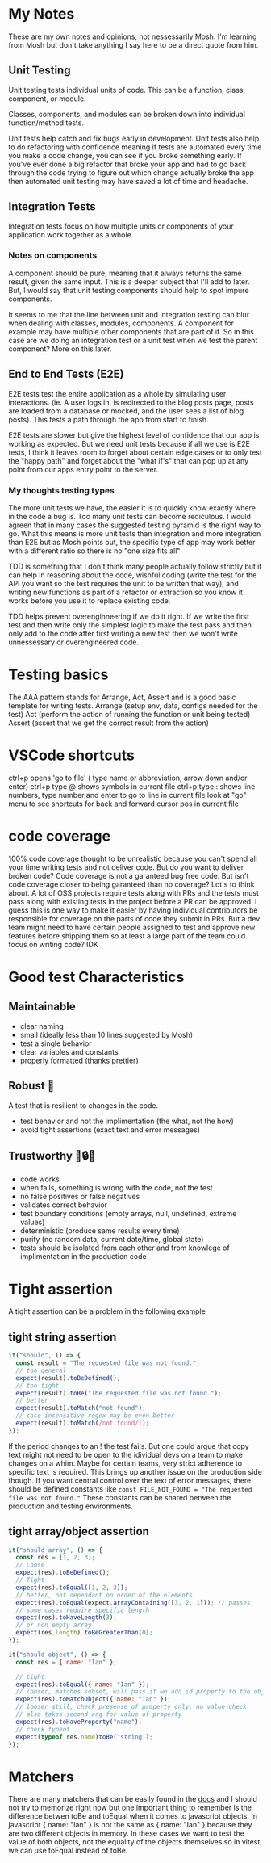 # My Notes

These are my own notes and opinions, not nessessarily Mosh. I'm learning from Mosh but don't take anything I say here to be a direct quote from him.

## Unit Testing

Unit testing tests individual units of code. This can be a function, class, component, or module.

Classes, components, and modules can be broken down into individual function/method tests.

Unit tests help catch and fix bugs early in development. Unit tests also help to do refactoring with confidence meaning if tests are automated every time you make a code change, you can see if you broke something early. If you've ever done a big refactor that broke your app and had to go back through the code trying to figure out which change actually broke the app then automated unit testing may have saved a lot of time and headache.

## Integration Tests

Integration tests focus on how multiple units or components of your application work together as a whole.

### Notes on components

A component should be pure, meaning that it always returns the same result, given the same input. This is a deeper subject that I'll add to later. But, I would say that unit testing components should help to spot impure components.

It seems to me that the line between unit and integration testing can blur when dealing with classes, modules, components. A component for example may have multiple other components that are part of it. So in this case are we doing an integration test or a unit test when we test the parent component? More on this later.

## End to End Tests (E2E)

E2E tests test the entire application as a whole by simulating user interactions. (ie. A user logs in, is redirected to the blog posts page, posts are loaded from a database or mocked, and the user sees a list of blog posts). This tests a path through the app from start to finish.

E2E tests are slower but give the highest level of confidence that our app is working as expected. But we need unit tests because if all we use is E2E tests, I think it leaves room to forget about certain edge cases or to only test the "happy path" and forget about the "what if's" that can pop up at any point from our apps entry point to the server.

### My thoughts testing types

The more unit tests we have, the easier it is to quickly know exactly where in the code a bug is.
Too many unit tests can become rediculous.
I would agreen that in many cases the suggested testing pyramid is the right way to go. What this means is more unit tests than integration and more integration than E2E but as Mosh points out, the specific type of app may work better with a different ratio so there is no "one size fits all"

TDD is something that I don't think many people actually follow strictly but it can help in reasoning about the code, wishful coding (write the test for the API you want so the test requires the unit to be written that way), and writing new functions as part of a refactor or extraction so you know it works before you use it to replace existing code.

TDD helps prevent overenginneering if we do it right. If we write the first test and then write
only the simplest logic to make the test pass and then only add to the code after first writing
a new test then we won't write unnessessary or overengineered code.

# Testing basics

The AAA pattern stands for Arrange, Act, Assert and is a good basic template for writing tests.
Arrange (setup env, data, configs needed for the test)
Act (perform the action of running the function or unit being tested)
Assert (assert that we get the correct result from the action)

# VSCode shortcuts

ctrl+p opens 'go to file' ( type name or abbreviation, arrow down and/or enter)
ctrl+p type @ shows symbols in current file
ctrl+p type : shows line numbers, type number and enter to go to line in current file
look at "go" menu to see shortcuts for back and forward cursor pos in current file

# code coverage

100% code coverage thought to be unrealistic because you can't spend all your time writing tests
and not deliver code. But do you want to deliver broken code? Code coverage is not a garanteed
bug free code. But isn't code coverage closer to being garanteed than no coverage? Lot's to think
about. A lot of OSS projects require tests along with PRs and the tests must pass along with existing tests in the project before a PR can be approved. I guess this is one way to make it easier by having individual contributors be responsible for coverage on the parts of code they submit in PRs. But a dev team might need to have certain people assigned to test and approve new features before shipping them so at least a large part of the team could focus on writing code? IDK

# Good test Characteristics

## Maintainable

- clear naming
- small (ideally less than 10 lines suggested by Mosh)
- test a single behavior
- clear variables and constants
- properly formatted (thanks prettier)

## Robust 🐖

A test that is resilient to changes in the code.

- test behavior and not the implimentation (the what, not the how)
- avoid tight assertions (exact text and error messages)

## Trustworthy 🤝🔒👥

- code works
- when fails, something is wrong with the code, not the test
- no false positives or false negatives
- validates correct behavior
- test boundary conditions (empty arrays, null, undefined, extreme values)
- deterministic (produce same results every time)
- purity (no random data, current date/time, global state)
- tests should be isolated from each other and from knowlege of implimentation in the production code

# Tight assertion

A tight assertion can be a problem in the following example

## tight string assertion

```js
it("should", () => {
  const result = "The requested file was not found.";
  // too general
  expect(result).toBeDefined();
  // too tight
  expect(result).toBe("The requested file was not found.");
  // better
  expect(result).toMatch("not found");
  // case insensitive regex may be even better
  expect(result).toMatch(/not found/i);
});
```

If the period changes to an ! the test fails. But one could argue that copy text might not need to be open to the idividual devs on a team to make changes on a whim. Maybe for certain teams, very strict adherence to specific text is required. This brings up another issue on the production side though. If you want central control over the text of error messages, there should be defined constants like `const FILE_NOT_FOUND = "The requested file was not found."` These constants can be shared between the production and testing environments.

## tight array/object assertion

```js
it("should array", () => {
  const res = [1, 2, 3];
  // Loose
  expect(res).toBeDefined();
  // Tight
  expect(res).toEqual([1, 2, 3]);
  // better, not dependant on order of the elements
  expect(res).toEqual(expect.arrayContaining([3, 2, 1])); // passes
  // some cases require specific length
  expect(res).toHaveLength(3);
  // or non empty array
  expect(res.length).toBeGreaterThan(0);
});

it("should object", () => {
  const res = { name: "Ian" };

  // tight
  expect(res).toEqual({ name: "Ian" });
  // looser, matches subset, will pass if we add id property to the object
  expect(res).toMatchObject({ name: "Ian" });
  // looser still, check presense of property only, no value check
  // also takes second arg for value of property
  expect(res).toHaveProperty("name");
  // check typeof
  expect(typeof res.name)toBe('string');
});
```

# Matchers

There are many matchers that can be easily found in the [docs](https://vitest.dev/api/expect.html) and I should not try to memorize right now but one important thing to remember is the difference betwen toBe and toEqual when it comes to javascript objects. In javascript { name: "Ian" } is not the same as { name: "Ian" } because they are two different objects in memory. In these cases we want to test the value of both objects, not the equality of the objects themselves so in vitest we can use toEqual instead of toBe.
